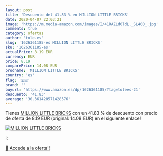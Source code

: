 ```yaml
---
layout: post
title: 'Descuento del 41.83 % en MILLION LITTLE BRICKS'
date: 2020-04-07 22:03:21
image: 'https://m.media-amazon.com/images/I/41RAZLd0ldL._SL400_.jpg'
comments: true
category: ofertas
author: 'tole.es'
slug: '1626361185-es MILLION LITTLE BRICKS'
sku: '1626361185-es'
actualPrice: 8.19 EUR
currency: EUR
price: 8.19
comparePrice: 14.08 EUR
prodname: 'MILLION LITTLE BRICKS'
country: 'es'
flag: '🇪🇸'
brand: ''
buyurl: 'https://www.amazon.es/dp/1626361185/?tag=tolees-21'
descuento: '41.83'
average: '30.361428571428576'
---
```


Tienes [MILLION LITTLE BRICKS](https://www.amazon.es/dp/1626361185/?tag=tolees-21) con un 41.83 % de descuento con precio de oferta de 8.19 EUR (original: 14.08 EUR) en el siguiente enlace!

[![MILLION LITTLE BRICKS](https://m.media-amazon.com/images/I/41RAZLd0ldL._SL400_.jpg)](https://www.amazon.es/dp/1626361185/?tag=tolees-21)

ℹ️:


[🛒 Accede a la oferta!!](https://www.amazon.es/dp/1626361185/?tag=tolees-21)
